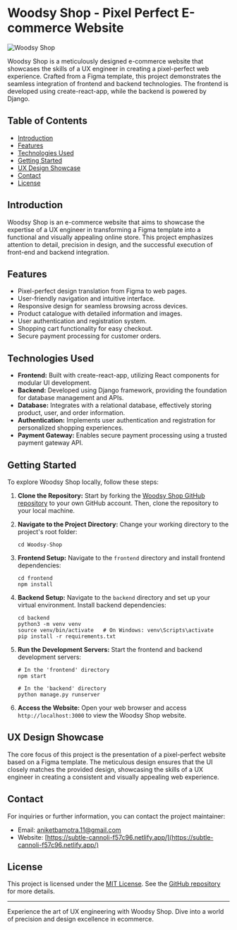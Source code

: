 # Woodsy Shop - Pixel Perfect E-commerce Website

![Woodsy Shop](banner.jpg)

Woodsy Shop is a meticulously designed e-commerce website that showcases the skills of a UX engineer in creating a pixel-perfect web experience. Crafted from a Figma template, this project demonstrates the seamless integration of frontend and backend technologies. The frontend is developed using create-react-app, while the backend is powered by Django.

## Table of Contents

- [Introduction](#introduction)
- [Features](#features)
- [Technologies Used](#technologies-used)
- [Getting Started](#getting-started)
- [UX Design Showcase](#ux-design-showcase)
- [Contact](#contact)
- [License](#license)

## Introduction

Woodsy Shop is an e-commerce website that aims to showcase the expertise of a UX engineer in transforming a Figma template into a functional and visually appealing online store. This project emphasizes attention to detail, precision in design, and the successful execution of front-end and backend integration.

## Features

- Pixel-perfect design translation from Figma to web pages.
- User-friendly navigation and intuitive interface.
- Responsive design for seamless browsing across devices.
- Product catalogue with detailed information and images.
- User authentication and registration system.
- Shopping cart functionality for easy checkout.
- Secure payment processing for customer orders.

## Technologies Used

- **Frontend:** Built with create-react-app, utilizing React components for modular UI development.
- **Backend:** Developed using Django framework, providing the foundation for database management and APIs.
- **Database:** Integrates with a relational database, effectively storing product, user, and order information.
- **Authentication:** Implements user authentication and registration for personalized shopping experiences.
- **Payment Gateway:** Enables secure payment processing using a trusted payment gateway API.

## Getting Started

To explore Woodsy Shop locally, follow these steps:

1. **Clone the Repository:** Start by forking the [Woodsy Shop GitHub repository](https://github.com/aniketbamotra/Woodsy-Shop) to your own GitHub account. Then, clone the repository to your local machine.

2. **Navigate to the Project Directory:** Change your working directory to the project's root folder:
   ```
   cd Woodsy-Shop
   ```

3. **Frontend Setup:** Navigate to the `frontend` directory and install frontend dependencies:
   ```
   cd frontend
   npm install
   ```

4. **Backend Setup:** Navigate to the `backend` directory and set up your virtual environment. Install backend dependencies:
   ```
   cd backend
   python3 -m venv venv
   source venv/bin/activate   # On Windows: venv\Scripts\activate
   pip install -r requirements.txt
   ```

5. **Run the Development Servers:** Start the frontend and backend development servers:
   ```
   # In the 'frontend' directory
   npm start

   # In the 'backend' directory
   python manage.py runserver
   ```

6. **Access the Website:** Open your web browser and access `http://localhost:3000` to view the Woodsy Shop website.

## UX Design Showcase

The core focus of this project is the presentation of a pixel-perfect website based on a Figma template. The meticulous design ensures that the UI closely matches the provided design, showcasing the skills of a UX engineer in creating a consistent and visually appealing web experience.

## Contact

For inquiries or further information, you can contact the project maintainer:
- Email: aniketbamotra.11@gmail.com
- Website: [https://subtle-cannoli-f57c96.netlify.app/](https://subtle-cannoli-f57c96.netlify.app/)

## License

This project is licensed under the [MIT License](LICENSE). See the [GitHub repository](https://github.com/aniketbamotra/Woodsy-Shop) for more details.

---

Experience the art of UX engineering with Woodsy Shop. Dive into a world of precision and design excellence in ecommerce.

